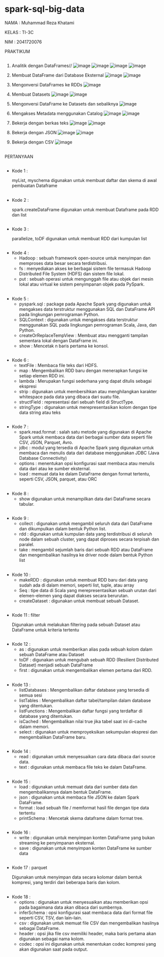# spark-sql-big-data
NAMA : Muhammad Reza Khatami

KELAS : TI-3C

NIM : 2041720076

PRAKTIKUM
##
1. Analitik dengan DataFrames//
   ![image](https://github.com/MuhammadRezaKhatami10/Spark_SQL_big_data/assets/90266254/dc09b8fd-00df-4912-ae5b-ba4b53805ff1)
   ![image](https://github.com/MuhammadRezaKhatami10/Spark_SQL_big_data/assets/90266254/72eca03a-7671-4eec-8586-ba04cac7a636)
   ![image](https://github.com/MuhammadRezaKhatami10/Spark_SQL_big_data/assets/90266254/cd84d3a0-dd28-498e-9d85-161474c937e4)
   ![image](https://github.com/MuhammadRezaKhatami10/Spark_SQL_big_data/assets/90266254/68a5a105-5c60-4713-892b-0b37acbeba1f)
   
2. Membuat DataFrame dari Database Eksternal
   ![image](https://github.com/MuhammadRezaKhatami10/Spark_SQL_big_data/assets/90266254/4fa31e08-6d93-4b88-812e-13f073ce4b61)
   ![image](https://github.com/MuhammadRezaKhatami10/Spark_SQL_big_data/assets/90266254/d8dbdaf2-9155-4721-9b16-8ac087fc12fb)

3. Mengonversi DataFrames ke RDDs
   ![image](https://github.com/MuhammadRezaKhatami10/Spark_SQL_big_data/assets/90266254/b22dbefa-0378-4b49-bd58-e13c0a6fe643)

4. Membuat Datasets
   ![image](https://github.com/MuhammadRezaKhatami10/Spark_SQL_big_data/assets/90266254/278cef15-401f-49ec-ae05-f8b78865c9bf)
   ![image](https://github.com/MuhammadRezaKhatami10/Spark_SQL_big_data/assets/90266254/806cb868-fadd-4914-bef2-c8efc7872ce7)

5. Mengonversi DataFrame ke Datasets dan sebaliknya
   ![image](https://github.com/MuhammadRezaKhatami10/Spark_SQL_big_data/assets/90266254/9dd647ed-634b-46e5-9ad2-f87e4aca9c44)

6. Mengakses Metadata menggunakan Catalog
   ![image](https://github.com/MuhammadRezaKhatami10/Spark_SQL_big_data/assets/90266254/4c950dda-8f80-487e-8631-b1d298f87dfc)
   ![image](https://github.com/MuhammadRezaKhatami10/Spark_SQL_big_data/assets/90266254/88b74f93-6066-4ed3-9567-1c225c7b818a)
   
7. Bekerja dengan berkas teks
    ![image](https://github.com/MuhammadRezaKhatami10/Spark_SQL_big_data/assets/90266254/962f39eb-b876-4f7d-a929-6103cd391d7e)
    ![image](https://github.com/MuhammadRezaKhatami10/Spark_SQL_big_data/assets/90266254/6730a937-2642-46a4-be45-6ce845451a7d)

8. Bekerja dengan JSON
    ![image](https://github.com/MuhammadRezaKhatami10/Spark_SQL_big_data/assets/90266254/4adc2e96-ca8e-498c-a276-d16b4fdda735)
    ![image](https://github.com/MuhammadRezaKhatami10/Spark_SQL_big_data/assets/90266254/c4533286-013e-4aaf-8489-6895e1458807)

9. Bekerja dengan CSV
    ![image](https://github.com/MuhammadRezaKhatami10/Spark_SQL_big_data/assets/90266254/c976f5b4-43ea-4401-a234-838de1a1e903)
 
##

PERTANYAAN
##

- Kode 1 :  

    myList, myschema digunakan untuk membuat daftar dan skema di awal pembuatan Dataframe
##

- Kode 2 : 

    spark.createDataFrame digunakan untuk membuat Dataframe pada RDD dan list
##

- Kode 3 : 

    parallelize, toDF digunakan untuk membuat RDD dari kumpulan list
##

- Kode 4 :
    - Hadoop : sebuah framework open-source untuk menyimpan dan memproses data besar secara terdistribusi.
    - fs : menyediakan akses ke berbagai sistem file termasuk Hadoop Distributed File System (HDFS) dan sistem file lokal.
    - put : sebuah operasi untuk mengunggah file atau objek dari mesin lokal atau virtual ke sistem penyimpanan objek pada PySpark.
##

- Kode 5 : 
    - pyspark.sql : package pada Apache Spark yang digunakan untuk mengakses data terstruktur menggunakan SQL dan DataFrame API pada lingkungan pemrograman Python.
    - SQLContext : digunakan untuk mengakses data terstruktur menggunakan SQL pada lingkungan pemrograman Scala, Java, dan Python.
    - createOrReplaceTempView : Membuat atau mengganti tampilan sementara lokal dengan DataFrame ini.
    - show : Mencetak n baris pertama ke konsol.
##

- Kode 6 : 
    - textFile : Membaca file teks dari HDFS.
    - map : Mengembalikan RDD baru dengan menerapkan fungsi ke setiap elemen RDD ini.
    - lambda : Merupakan fungsi sederhana yang dapat ditulis sebagai ekspresi
    - strip : digunakan untuk membersihkan atau menghilangkan karakter whitespace pada data yang dibaca dari suatu file.
    - structField : representasi dari sebuah field di StructType.
    - stringType : digunakan untuk merepresentasikan kolom dengan tipe data string atau teks
##

- Kode 7 : 
    - spark.read.format : salah satu metode yang digunakan di Apache Spark untuk membaca data dari berbagai sumber data seperti file CSV, JSON, Parquet, Avro.
    - jdbc : modul yang tersedia di Apache Spark yang digunakan untuk membaca dan menulis data dari database menggunakan JDBC (Java Database Connectivity)
    - options : menentukan opsi konfigurasi saat membaca atau menulis data dari atau ke sumber eksternal.
    - load : memuat data ke dalam DataFrame dengan format tertentu, seperti CSV, JSON, parquet, atau ORC
##

- Kode 8 : 
    - show digunakan untuk menampilkan data dari DataFrame secara tabular.
##

-   Kode 9 : 
    - collect : digunakan untuk mengambil seluruh data dari DataFrame dan dikumpulkan dalam bentuk Python list.
    - rdd : digunakan untuk kumpulan data yang terdistribusi di seluruh node dalam sebuah cluster, yang dapat diproses secara terpisah dan paralel.
    - take : mengambil sejumlah baris dari sebuah RDD atau DataFrame dan mengembalikan hasilnya ke driver node dalam bentuk Python list
##

- Kode 10 : 
    - makeRDD : digunakan untuk membuat RDD baru dari data yang sudah ada di dalam memori, seperti list, tuple, atau array
    - Seq : tipe data di Scala yang merepresentasikan sebuah urutan dari elemen-elemen yang dapat diakses secara berurutan.
    - createDataset : digunakan untuk membuat sebuah Dataset.
##

- Kode 11 : filter

    Digunakan untuk melakukan filtering pada sebuah Dataset atau DataFrame untuk kriteria tertentu
##

- Kode 12 : 
    - as : digunakan untuk memberikan alias pada sebuah kolom dalam sebuah DataFrame atau Dataset
    - toDF : digunakan untuk mengubah sebuah RDD (Resilient Distributed Dataset) menjadi sebuah DataFrame
    - first : digunakan untuk mengembalikan elemen pertama dari RDD.
##

- Kode 13 : 
    - listDatabases : Mengembalikan daftar database yang tersedia di semua sesi
    - listTables : Mengembalikan daftar tabel/tampilan dalam database yang ditentukan.
    - listFunctions : Mengembalikan daftar fungsi yang terdaftar di database yang ditentukan.
    - isCached : Mengembalikan nilai true jika tabel saat ini di-cache dalam memori.
    - select : digunakan untuk memproyeksikan sekumpulan ekspresi dan mengembalikan DataFrame baru.
##

- Kode 14 : 
    - read : digunakan untuk menyesuaikan cara data dibaca dari source data.
    - text : digunakan untuk membaca file teks ke dalam DataFrame.
##

- Kode 15 : 
    - load : digunakan untuk memuat data dari sumber data dan mengembalikannya dalam bentuk DataFrame.
    - json : digunakan untuk membaca file JSON ke dalam Spark DataFrame.
    - format : load sebuah file / memformat hasil file dengan tipe data tertentu
    - printSchema : Mencetak skema dataframe dalam format tree.
##

- Kode 16 : 
    - write : digunakan untuk menyimpan konten DataFrame yang bukan streaming ke penyimpanan eksternal.
    - save : digunakan untuk menyimpan konten DataFrame ke sumber data
##

- Kode 17 : parquet

    Digunakan untuk menyimpan data secara kolomar dalam bentuk kompresi, yang terdiri dari beberapa baris dan kolom. 
##

- Kode 18 : 
    - options : digunakan untuk menyesuaikan atau memberikan opsi pada bagaimana data akan dibaca dari sumbernya.
    - inferSchema : opsi konfigurasi saat membaca data dari format file seperti CSV, TSV, dan lain-lain.
    - csv : digunakan untuk memuat file CSV dan mengembalikan hasilnya sebagai DataFrame.
    - header : opsi jika file csv memiliki header, maka baris pertama akan digunakan sebagai nama kolom.
    - codec : opsi ini digunakan untuk menentukan codec kompresi yang akan digunakan saat pada output.
